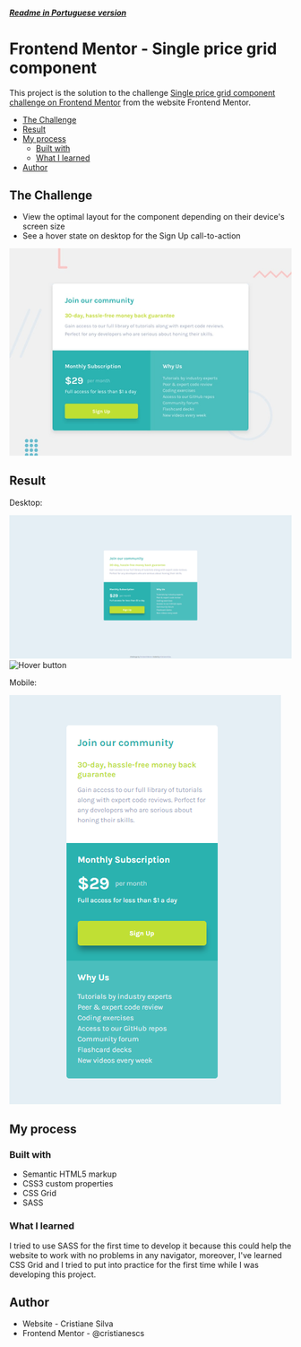 ##### [Readme in Portuguese version](./README-eng.md)

# Frontend Mentor - Single price grid component
This project is the solution to the challenge [Single price grid component challenge on Frontend Mentor](https://www.frontendmentor.io/challenges/single-price-grid-component-5ce41129d0ff452fec5abbbc) from the website Frontend Mentor. 


- [The Challenge](#the-challenge)
- [Result](#result)
- [My process](#my-process)
  - [Built with](#built-with)
  - [What I learned](#what-i-learned)
- [Author](#author)

## The Challenge

- View the optimal layout for the component depending on their device's screen size
- See a hover state on desktop for the Sign Up call-to-action

![Design preview for the Single price grid component coding challenge](./design/desktop-preview.jpg)

## Result
Desktop:

![Challenge result - versão desktop](./design/resultado-desktop.png)
![Hover button](./design/botão-hover.gif)

Mobile:

![Meu resultado do desafio - versão mobile](./design/resultado-mobile.png)

## My process

### Built with
- Semantic HTML5 markup
- CSS3 custom properties
- CSS Grid
- SASS

### What I learned
I tried to use SASS for the first time to develop it because this could help the website to work with no problems in any navigator, moreover, I've learned CSS Grid and I tried to put into practice for the first time while I was developing this project.

## Author
- Website - Cristiane Silva
- Frontend Mentor - @cristianescs
